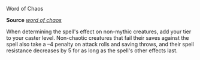 Word of Chaos

**Source** [_word of chaos_](spells/wordOfChaos.md#_word-of-chaos)

When determining the spell's effect on non-mythic creatures, add your tier to your caster level. Non-chaotic creatures that fail their saves against the spell also take a –4 penalty on attack rolls and saving throws, and their spell resistance decreases by 5 for as long as the spell's other effects last.


